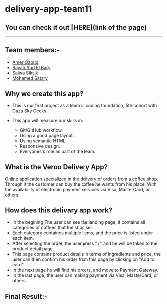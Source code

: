# delivery-app-team11

## You can check it out [HERE](link of the page)

---

## Team members:-
- [Amer Qaoud](https://github.com/AmerFQ)
- [Bayan Abd El Bary](https://github.com/bayan2002)
- [Salwa Siksik](https://github.com/salwasiksik)
- [Mohamed Satary](https://github.com/MohamedSatary)



## Why we create this app?
- This is our first project as a team in coding foundation, 5th cohort with Gaza Sky Geeks. 
- This app will measure our skills in:

  - Git/GitHub workflow.
  - Using a good page layout.
  - Using semantic HTML.
  - Responsive design.
  - Everyones's role as part of the team.


## What is the Veroo Delivery App?
Online application specialized in the delivery of orders from a coffee shop. Through it the customer can buy the coffee he wants from his place, With the availability of electronic payment services via Visa, MasterCard, or others.


## How does this delivary app work?
- In the begining The user can see the landing page, it contains all categories of coffees that the shop sell.
- Each category containes multiple items, and the price is listed under each item.
- After selecting the order, the user press "+" and he will be taken to the product detail page.
- This page contains product details in terms of ingredients and price, the user can then confirm his order from this page by clicking on "Add to card"
- In the next page he will find his orders, and move to Payment Gateway.
- In the last page, the user can making payment via Visa, MasterCard, or others.

## Final Result:-